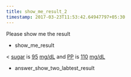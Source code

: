 ```yaml
---
title: show_me_result_2
timestamp: 2017-03-23T11:53:42.64947797+05:30
---
```


Please show me the result
* show_me_result

< [sugar](labtest_name_1) is [95](value_1)  [mg/dL](unit_1) and [PP](labtest_name_2) is [110](value_2) [mg/dL](unit_2)
* answer_show_two_labtest_result
